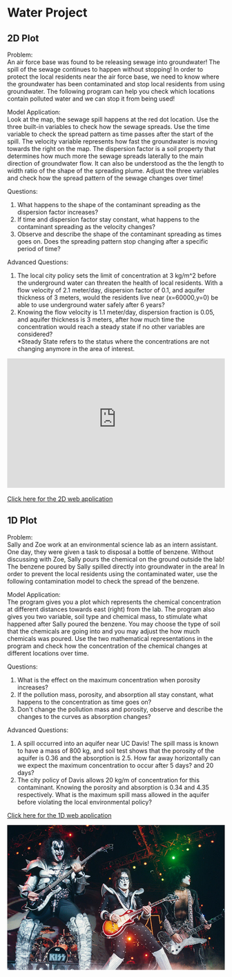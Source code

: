 # Water Project

## 2D Plot

Problem:<br>
An air force base was found to be releasing sewage into groundwater! The spill of the sewage continues to happen without stopping! In order to protect the local residents near the air force base, we need to know where the groundwater has been contaminated and stop local residents from using groundwater. The following program can help you check which locations contain polluted water and we can stop it from being used! 

Model Application:<br> 
Look at the map, the sewage spill happens at the red dot location. Use the three built-in variables to check how the sewage spreads. Use the time variable to check the spread pattern as time passes after the start of the spill. The velocity variable represents how fast the groundwater is moving towards the right on the map. The dispersion factor is a soil property that determines how much more the sewage spreads laterally to the main direction of groundwater flow. It can also be understood as the the length to width ratio of the shape of the spreading plume. Adjust the three variables and check how the spread pattern of the sewage changes over time! 

Questions: <br>
1) What happens to the shape of the contaminant spreading as the dispersion factor increases?<br>
2) If time and dispersion factor stay constant, what happens to the contaminant spreading as the velocity changes?<br>
3) Observe and describe the shape of the contaminant spreading as times goes on. Does the spreading pattern stop changing after a specific period of time?

Advanced Questions:<br>
1) The local city policy sets the limit of concentration at 3 kg/m^2 before the underground water can threaten the health of local residents. With a flow velocity of 2.1 meter/day, dispersion factor of 0.1, and aquifer thickness of 3 meters, would the residents live near (x=60000,y=0) be able to use underground water safely after 6 years?  <br>
2) Knowing the flow velocity is 1.1 meter/day, dispersion fraction is 0.05, and aquifer thickness is 3 meters, after how much time the concentration would reach a steady state if no other variables are considered? <br>
*Steady State refers to the status where the concentrations are not changing anymore in the area of interest.
<iframe src="https://onedimensiontesting.herokuapp.com/app" width="100%" height="300" style="border:none;"></iframe>

[Click here for the 2D web application](https://twodimensiontesting.herokuapp.com/)

## 1D Plot
Problem:<br>
Sally and Zoe work at an environmental science lab as an intern assistant. One day, they were given a task to disposal a bottle of benzene. Without discussing with Zoe, Sally pours the chemical on the ground outside the lab! The benzene poured by Sally spilled directly into groundwater in the area! In order to prevent the local residents using the contaminated water, use the following contamination model to check the spread of the benzene. 

Model Application:<br> 
The program gives you a plot which represents the chemical concentration at different distances towards east (right) from the lab. The program also gives you two variable, soil type and chemical mass, to stimulate what happened after Sally poured the benzene. You may choose the type of soil that the chemicals are going into and you may adjust the how much chemicals was poured. Use the two mathematical representations in the program and check how the concentration of the chemical changes at different locations over time.

Questions: <br>
1) What is the effect on the maximum concentration when porosity increases? <br>
2) If the pollution mass, porosity, and absorption all stay constant, what happens to the concentration as time goes on?<br>
3) Don't change the pollution mass and porosity, observe and describe the changes to the curves as absorption changes?<br>

Advanced Questions:<br>
1) A spill occurred into an aquifer near UC Davis! The spill mass is known to have a mass of 800 kg, and soil test shows that the porosity of the aquifer is 0.36 and the absorption is 2.5. How far away horizontally can we expect the maximum concentration to occur after 5 days? and 20 days? <br>
2) The city policy of Davis allows 20 kg/m of concentration for this contaminant. Knowing the porosity and absorption is 0.34 and 4.35 respectively. What is the maximum spill mass allowed in the aquifer before violating the local environmental policy?

[Click here for the 1D web application](https://onedimensiontesting.herokuapp.com/)

![](Pic.jpg)
